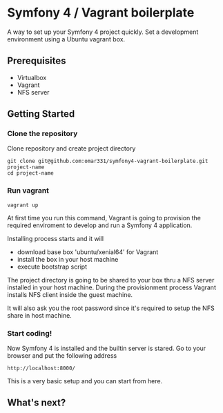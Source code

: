 # Symfony 4 / Vagrant boilerplate

A way to set up your Symfony 4 project quickly. Set a development environment using
a Ubuntu vagrant box. 

## Prerequisites

- Virtualbox
- Vagrant
- NFS server

## Getting Started

### Clone the repository

Clone repository and create project directory

```
git clone git@github.com:omar331/symfony4-vagrant-boilerplate.git project-name
cd project-name
```

### Run vagrant

```
vagrant up
```

At first time you run this command, Vagrant is going to provision the required enviroment
to develop and run a Symfony 4 application. 

Installing process starts and it will

- download base box 'ubuntu/xenial64' for Vagrant
- install the box in your host machine
- execute bootstrap script

The project directory is going to be shared to your box thru a NFS server installed in your 
host machine. During the provisionment process Vagrant installs NFS client inside the
guest machine.

It will also ask you the root password since it's required to setup the NFS share in
host machine.


### Start coding!

Now Symfony 4 is installed and the builtin server is stared. Go to your browser and
put the following address

```
http://localhost:8000/
```

This is a very basic setup and you can start from here.


## What's next?




  